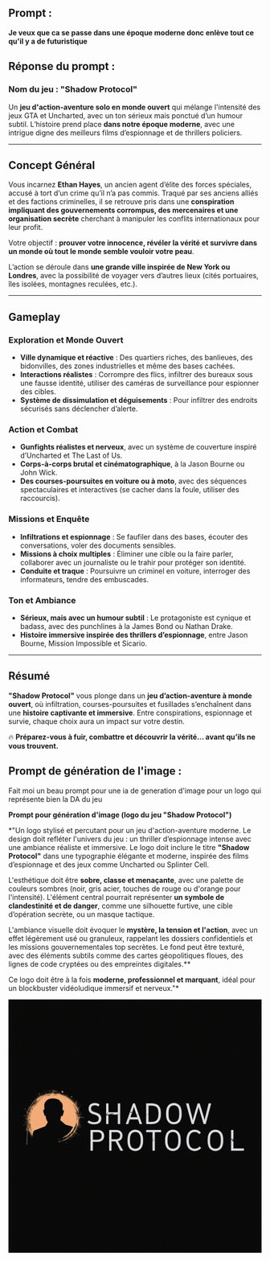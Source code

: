 

## Prompt : 

**Je veux que ca se passe dans une époque moderne donc enlève tout ce qu'il y a de futuristique**


## Réponse du prompt :

### **Nom du jeu : "Shadow Protocol"**  
 
Un **jeu d'action-aventure solo en monde ouvert** qui mélange l'intensité des jeux GTA et Uncharted, avec un ton sérieux mais ponctué d’un humour subtil. L’histoire prend place **dans notre époque moderne**, avec une intrigue digne des meilleurs films d’espionnage et de thrillers policiers.
 
---
 
## **Concept Général**  
Vous incarnez **Ethan Hayes**, un ancien agent d’élite des forces spéciales, accusé à tort d’un crime qu’il n’a pas commis. Traqué par ses anciens alliés et des factions criminelles, il se retrouve pris dans une **conspiration impliquant des gouvernements corrompus, des mercenaires et une organisation secrète** cherchant à manipuler les conflits internationaux pour leur profit.  
 
Votre objectif : **prouver votre innocence, révéler la vérité et survivre dans un monde où tout le monde semble vouloir votre peau**.  
 
L’action se déroule dans **une grande ville inspirée de New York ou Londres**, avec la possibilité de voyager vers d’autres lieux (cités portuaires, îles isolées, montagnes reculées, etc.).  
 
---
 
## **Gameplay**  
 
### **Exploration et Monde Ouvert**  
- **Ville dynamique et réactive** : Des quartiers riches, des banlieues, des bidonvilles, des zones industrielles et même des bases cachées.  
- **Interactions réalistes** : Corrompre des flics, infiltrer des bureaux sous une fausse identité, utiliser des caméras de surveillance pour espionner des cibles.  
- **Système de dissimulation et déguisements** : Pour infiltrer des endroits sécurisés sans déclencher d’alerte.  
 
### **Action et Combat**  
- **Gunfights réalistes et nerveux**, avec un système de couverture inspiré d’Uncharted et The Last of Us.  
- **Corps-à-corps brutal et cinématographique**, à la Jason Bourne ou John Wick.  
- **Des courses-poursuites en voiture ou à moto**, avec des séquences spectaculaires et interactives (se cacher dans la foule, utiliser des raccourcis).  
 
### **Missions et Enquête**  
- **Infiltrations et espionnage** : Se faufiler dans des bases, écouter des conversations, voler des documents sensibles.  
- **Missions à choix multiples** : Éliminer une cible ou la faire parler, collaborer avec un journaliste ou le trahir pour protéger son identité.  
- **Conduite et traque** : Poursuivre un criminel en voiture, interroger des informateurs, tendre des embuscades.  
 
### **Ton et Ambiance**  
- **Sérieux, mais avec un humour subtil** : Le protagoniste est cynique et badass, avec des punchlines à la James Bond ou Nathan Drake.  
- **Histoire immersive inspirée des thrillers d’espionnage**, entre Jason Bourne, Mission Impossible et Sicario.  
 
---
 
## **Résumé**  
**"Shadow Protocol"** vous plonge dans un **jeu d’action-aventure à monde ouvert**, où infiltration, courses-poursuites et fusillades s’enchaînent dans une **histoire captivante et immersive**. Entre conspirations, espionnage et survie, chaque choix aura un impact sur votre destin.  
 
🔥 **Préparez-vous à fuir, combattre et découvrir la vérité… avant qu’ils ne vous trouvent.**



## Prompt de génération de l'image : 

Fait moi un beau prompt pour une ia de generation d'image pour un logo qui représente bien la DA du jeu


**Prompt pour génération d'image (logo du jeu "Shadow Protocol")**  
 
*"Un logo stylisé et percutant pour un jeu d'action-aventure moderne. Le design doit refléter l'univers du jeu : un thriller d’espionnage intense avec une ambiance réaliste et immersive. Le logo doit inclure le titre **"Shadow Protocol"** dans une typographie élégante et moderne, inspirée des films d’espionnage et des jeux comme Uncharted ou Splinter Cell.  
 
L'esthétique doit être **sobre, classe et menaçante**, avec une palette de couleurs sombres (noir, gris acier, touches de rouge ou d'orange pour l'intensité). L'élément central pourrait représenter **un symbole de clandestinité et de danger**, comme une silhouette furtive, une cible d’opération secrète, ou un masque tactique.  
 
L'ambiance visuelle doit évoquer le **mystère, la tension et l'action**, avec un effet légèrement usé ou granuleux, rappelant les dossiers confidentiels et les missions gouvernementales top secrètes. Le fond peut être texturé, avec des éléments subtils comme des cartes géopolitiques floues, des lignes de code cryptées ou des empreintes digitales.**  
 
Ce logo doit être à la fois **moderne, professionnel et marquant**, idéal pour un blockbuster vidéoludique immersif et nerveux."*


![Logo](Flux_Dev_Un_logo_stylis_et_percutant_pour_un_jeu_dactionaventu_0.jpeg)

